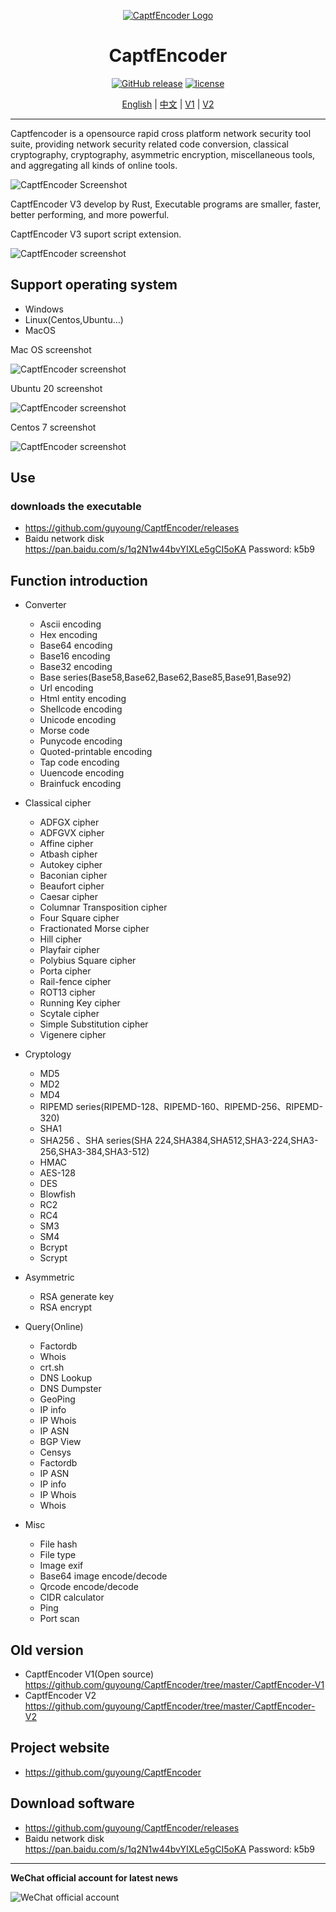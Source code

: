<div align="center">

[![CaptfEncoder Logo](https://github.com/guyoung/CaptfEncoder/raw/master/images/captfencoder-log-1.png)](https://github.com/guyoung/CaptfEncoder)

<h1 align="center">CaptfEncoder</h1>

[![GitHub release](https://img.shields.io/github/release/guyoung/CaptfEncoder.svg)](https://github.com/guyoung/CaptfEncoder/releases/latest)
[![license](https://img.shields.io/badge/license-MIT-blue.svg)](https://github.com/guyoung/CaptfEncoder/blob/master/LICENSE)

[English](https://github.com/guyoung/CaptfEncoder/blob/master/README.md) | [中文](https://github.com/guyoung/CaptfEncoder/blob/master/README-zh.md) | [V1](https://github.com/guyoung/CaptfEncoder/tree/master/CaptfEncoder-V1) | [V2](https://github.com/guyoung/CaptfEncoder/tree/master/CaptfEncoder-V2)


</div>

---

Captfencoder is a opensource rapid cross platform network security tool suite, providing network security related code conversion, classical cryptography, cryptography, asymmetric encryption, miscellaneous tools, and aggregating all kinds of online tools.

![CaptfEncoder Screenshot](https://github.com/guyoung/CaptfEncoder/raw/master/images/captfencoder-v3-screenshot-1.png)

CaptfEncoder V3 develop by Rust, Executable programs are smaller, faster, better performing, and more powerful.  

CaptfEncoder V3  suport script extension.

![CaptfEncoder screenshot](https://github.com/guyoung/CaptfEncoder/raw/master/images/captfencoder-v3-scripts-creenshot-1.png)

## Support operating system

 * Windows
 * Linux(Centos,Ubuntu...)
 * MacOS

Mac OS screenshot

![CaptfEncoder screenshot](https://github.com/guyoung/CaptfEncoder/raw/master/images/captfencoder-v3-screenshot-2.png)

Ubuntu 20 screenshot

![CaptfEncoder screenshot](https://github.com/guyoung/CaptfEncoder/raw/master/images/captfencoder-v3-screenshot-3.png)

Centos 7 screenshot

![CaptfEncoder screenshot](https://github.com/guyoung/CaptfEncoder/raw/master/images/captfencoder-v3-screenshot-4.png)

## Use

### downloads the executable

 * <https://github.com/guyoung/CaptfEncoder/releases>
 * Baidu network disk https://pan.baidu.com/s/1q2N1w44bvYIXLe5gCI5oKA  Password: k5b9

## Function introduction

 * Converter
   * Ascii encoding
   * Hex encoding
   * Base64 encoding
   * Base16 encoding
   * Base32 encoding
   * Base series(Base58,Base62,Base62,Base85,Base91,Base92)
   * Url encoding 
   * Html entity encoding
   * Shellcode encoding
   * Unicode encoding 
   * Morse code
   * Punycode encoding
   * Quoted-printable encoding
   * Tap code encoding
   * Uuencode encoding
   * Brainfuck encoding



 * Classical cipher
   * ADFGX cipher
   * ADFGVX cipher
   * Affine cipher
   * Atbash cipher
   * Autokey cipher
   * Baconian cipher
   * Beaufort cipher
   * Caesar cipher
   * Columnar Transposition cipher
   * Four Square cipher
   * Fractionated Morse cipher
   * Hill cipher
   * Playfair cipher
   * Polybius Square cipher
   * Porta cipher
   * Rail-fence cipher
   * ROT13 cipher
   * Running Key cipher
   * Scytale cipher
   * Simple Substitution cipher
   * Vigenere cipher

 * Cryptology
   * MD5
   * MD2
   * MD4
   * RIPEMD series(RIPEMD-128、RIPEMD-160、RIPEMD-256、RIPEMD-320)
   * SHA1
   * SHA256
   、SHA series(SHA 224,SHA384,SHA512,SHA3-224,SHA3-256,SHA3-384,SHA3-512)
   * HMAC
   * AES-128
   * DES
   * Blowfish 
   * RC2
   * RC4
   * SM3
   * SM4
   * Bcrypt
   * Scrypt

 * Asymmetric
   * RSA generate key
   * RSA encrypt

 * Query(Online) 
   * Factordb
   * Whois
   * crt.sh
   * DNS Lookup
   * DNS Dumpster
   * GeoPing
   * IP info
   * IP Whois
   * IP ASN
   * BGP View
   * Censys 
   * Factordb
   * IP ASN
   * IP info
   * IP Whois
   * Whois

 * Misc  
   * File hash
   * File type
   * Image exif
   * Base64 image encode/decode
   * Qrcode encode/decode
   * CIDR calculator
   * Ping
   * Port scan

## Old version

 * CaptfEncoder V1(Open source) <https://github.com/guyoung/CaptfEncoder/tree/master/CaptfEncoder-V1>
 * CaptfEncoder V2 <https://github.com/guyoung/CaptfEncoder/tree/master/CaptfEncoder-V2>


## Project website

 * <https://github.com/guyoung/CaptfEncoder>

## Download software

 * <https://github.com/guyoung/CaptfEncoder/releases>
 * Baidu network disk https://pan.baidu.com/s/1q2N1w44bvYIXLe5gCI5oKA  Password: k5b9

------------------------------------------------

**WeChat official account for latest news**

![WeChat official account](https://mmbiz.qlogo.cn/mmbiz_jpg/5IMiaY073fa7zxH6f5q5EticlwZPsYQtUnpYHspNiczmNyjtCXnR7LAmvpstK4EycfzIQkciboLh1qtWRcCibEPuDhA/0?wx_fmt=jpeg)
